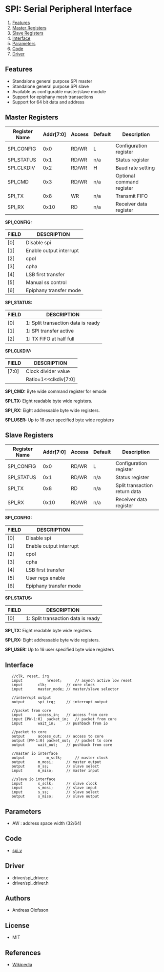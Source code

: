 SPI: Serial Peripheral Interface
=======================================

1. [Features](#features)
2. [Master Registers](#master-registers)
3. [Slave Registers](#slave-registers)
4. [Interface](#interface)
5. [Parameters](#parameters)
6. [Code](#code)
7. [Driver](#driver)

## Features
* Standalone general purpose SPI master
* Standalone general purpose SPI slave
* Available as configurable master/slave module
* Support for epiphany mesh transactions
* Support for 64 bit data and address

## Master Registers
 
| Register Name |Addr[7:0]| Access | Default | Description                     | 
|---------------|---------|--------|---------|---------------------------------|
| SPI_CONFIG    |  0x0    | RD/WR  | L       | Configuration register          |
| SPI_STATUS    |  0x1    | RD/WR  | n/a     | Status register                 |
| SPI_CLKDIV    |  0x2    | RD/WR  | H       | Baud rate setting               |
| SPI_CMD       |  0x3    | RD/WR  | n/a     | Optional command register       |
| SPI_TX        |  0x8    | WR     | n/a     | Transmit FIFO                   |
| SPI_RX        |  0x10   | RD     | n/a     | Receiver data register          |


**SPI_CONFIG:**

| FIELD   | DESCRIPTION                         |
|-------- |-------------------------------------| 
| [0]     | Disable spi                         |
| [1]     | Enable output interrupt             |
| [2]     | cpol                                |
| [3]     | cpha                                |
| [4]     | LSB first transfer                  |
| [5]     | Manual ss control                   |
| [6]     | Epiphany transfer mode              |

**SPI_STATUS:**

| FIELD   | DESCRIPTION                         |
|-------- |-------------------------------------| 
| [0]     | 1: Split transaction data is ready  |
| [1]     | 1: SPI transfer active              |
| [2]     | 1: TX FIFO at half full             |

**SPI_CLKDIV:**

| FIELD   | DESCRIPTION                         |
|-------- |-------------------------------------| 
| [7:0]   | Clock divider value                 |
|         | Ratio=1<<clkdiv[7:0]                |

**SPI_CMD:** 
Byte wide command register for emode

**SPI_TX:**
Eight readable byte wide registers. 

**SPI_RX:**
Eight addressable byte wide registers. 

**SPI_USER:**
Up to 16 user specified byte wide registers

## Slave Registers

| Register Name |Addr[7:0]| Access | Default | Description                     | 
|---------------|---------|--------|---------|---------------------------------|
| SPI_CONFIG    |  0x0    | RD/WR  | L       | Configuration register          |
| SPI_STATUS    |  0x1    | RD/WR  | n/a     | Status register                 |
| SPI_TX        |  0x8    | RD     | n/a     | Split transaction return data   |
| SPI_RX        |  0x10   | RD/WR  | n/a     | Receiver data register          |

**SPI_CONFIG:**

| FIELD   | DESCRIPTION                         |
|-------- |-------------------------------------| 
| [0]     | Disable spi                         |
| [1]     | Enable output interrupt             |
| [2]     | cpol                                |
| [3]     | cpha                                |
| [4]     | LSB first transfer                  |
| [5]     | User regs enable                    |
| [6]     | Epiphany transfer mode              |

**SPI_STATUS:**

| FIELD   | DESCRIPTION                         |
|-------- |-------------------------------------| 
| [0]     | 1: Split transaction data is ready  |
 
**SPI_TX:**
Eight readable byte wide registers. 

**SPI_RX:**
Eight addressable byte wide registers. 

**SPI_USER:**
Up to 16 user specified byte wide registers

## Interface

```
   //clk, reset, irq
   input           nreset;      // asynch active low reset
   input 	   clk;         // core clock   
   input 	   master_mode; // master/slave selector
      
   //interrupt output
   output 	   spi_irq;     // interrupt output
   
   //packet from core
   input 	   access_in;   // access from core
   input [PW-1:0]  packet_in;   // packet from core
   input 	   wait_in;     // pushback from io   

   //packet to core
   output 	   access_out;  // access to core
   output [PW-1:0] packet_out;  // packet to core
   output 	   wait_out;    // pushback from core

   //master io interface
   output          m_sclk;      // master clock
   output 	   m_mosi;      // master output
   output 	   m_ss;        // slave select
   input 	   m_miso;      // master input
    
   //slave io interface
   input 	   s_sclk;      // slave clock
   input 	   s_mosi;      // slave input
   input 	   s_ss;        // slave select
   output 	   s_miso;      // slave output
```

## Parameters
* AW : address space width (32/64)

## Code
* [spi.v](hdl/spi.v)

## Driver
* driver/spi_driver.c
* driver/spi_driver.h

## Authors
* Andreas Olofsson

## License
* MIT

## References
* [Wikipedia](https://en.wikipedia.org/wiki/Serial_Peripheral_Interface_Bus)

